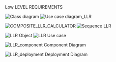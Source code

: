 
 Low LEVEL REQUIREMENTS

![Class diagram](https://user-images.githubusercontent.com/78849093/107906328-d8429b80-6f76-11eb-87e8-505c3db2b798.png)
![Use case diagram_LLR](https://user-images.githubusercontent.com/78849093/107906339-dbd62280-6f76-11eb-8692-4f9a2611178a.jpeg)

![COMPOSITE_LLR_CALCULATOR](https://user-images.githubusercontent.com/78848745/107907009-9155a580-6f78-11eb-9642-936da98de7f4.png)
![Sequence LLR](https://user-images.githubusercontent.com/78848745/107907015-94e92c80-6f78-11eb-8559-e87300d7478f.png)


![LLR Object](https://user-images.githubusercontent.com/78848639/107921574-b8ba6b80-6f94-11eb-87e8-538dda962c3b.jpg)
![LLR Use case](https://user-images.githubusercontent.com/78848639/107921577-b9530200-6f94-11eb-95ba-b45386fa6631.jpg)

![LLR_component](https://user-images.githubusercontent.com/78848590/107947738-d1d51380-6fb8-11eb-9475-75a9878273d0.png)
                                            Component Diagram

![LLR_deployment](https://user-images.githubusercontent.com/78848590/107947759-de596c00-6fb8-11eb-8381-a6dde1a08abe.png)
                                            Deployment Diagram


